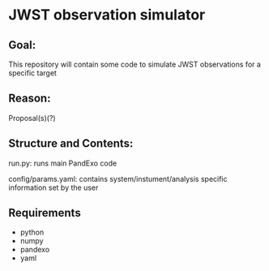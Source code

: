 # JWST observation simulator

## Goal:

This repository will contain some code to simulate JWST observations for a specific target

## Reason:

Proposal(s)(?)

## Structure and Contents:

run.py: runs main PandExo code

config/params.yaml: contains system/instument/analysis specific information set by the user 

## Requirements

- python
- numpy
- pandexo
- yaml
